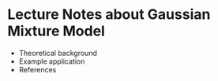 # Lecture Notes about Gaussian Mixture Model
- Theoretical background
- Example application
- References
